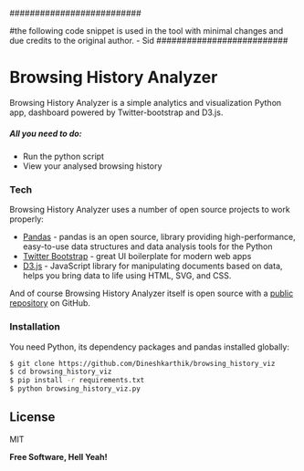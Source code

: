 ##########################

 #the following code snippet is used in the tool with minimal changes and due credits to the original author. - Sid
##########################


# Browsing History Analyzer

Browsing History Analyzer is a simple analytics and visualization Python app, dashboard powered by Twitter-bootstrap and D3.js.

##### All you need to do:
  - Run the python script
  - View your analysed browsing history
  
### Tech

Browsing History Analyzer uses a number of open source projects to work properly:

* [Pandas] - pandas is an open source, library providing high-performance, easy-to-use data structures and data analysis tools for the Python
* [Twitter Bootstrap] - great UI boilerplate for modern web apps
* [D3.js] - JavaScript library for manipulating documents based on data, helps you bring data to life using HTML, SVG, and CSS.

And of course Browsing History Analyzer itself is open source with a [public repository][Browsing-History-Analyzer] on GitHub.

### Installation

You need Python, its dependency packages and pandas installed globally:

```sh
$ git clone https://github.com/Dineshkarthik/browsing_history_viz
$ cd browsing_history_viz
$ pip install -r requirements.txt
$ python browsing_history_viz.py
```


License
----

MIT


**Free Software, Hell Yeah!**



   [D3.js]: <https://d3js.org/>
   [Pandas]: <http://pandas.pydata.org/>
   [Twitter Bootstrap]: <http://twitter.github.com/bootstrap/>
   [Browsing-History-Analyzer]: <https://github.com/Dineshkarthik/browsing_history_viz>
